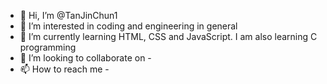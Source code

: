 - 👋 Hi, I’m @TanJinChun1
- 👀 I’m interested in coding and engineering in general
- 🌱 I’m currently learning HTML, CSS and JavaScript. I am also learning C programming
- 💞️ I’m looking to collaborate on -
- 📫 How to reach me -

<!---
TanJinChun1/TanJinChun1 is a ✨ special ✨ repository because its `README.md` (this file) appears on your GitHub profile.
You can click the Preview link to take a look at your changes.
--->
